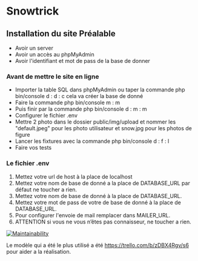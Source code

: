 # Snowtrick
## Installation du site Préalable 
* Avoir un server 
* Avoir un accès au phpMyAdmin 
* Avoir l'identifiant et mot de pass de la base de donner

### Avant de mettre le site en ligne 
* Importer la table SQL dans phpMyAdmin ou taper la commande php bin/console d : d : c cela va créer la base de donné
* Faire la commande php bin/console m : m
* Puis finir par la commande php bin/console d : m : m
* Configurer le fichier .env
* Mettre 2 photo dans le dossier public/img/upload et nommer les "default.jpeg" pour les photo utilisateur et snow.jpg pour les photos de figure
* Lancer les fixtures avec la commande php bin/console d : f : l 
* Faire vos tests

### Le fichier .env
1. Mettez votre url de host à la place de localhost
2. Mettez votre nom de base de donné a la place de DATABASE_URL par défaut ne toucher a rien. 
3. Mettez votre nom de base de donné à la place de DATABASE_URL. 
4. Mettez votre mot de pass de votre de base de donné à la place de DATABASE_URL. 
5. Pour configurer l'envoie de mail remplacer dans MAILER_URL. 
6. ATTENTION si vous ne vous n’êtes pas connaisseur, ne toucher a rien.

[![Maintainability](https://api.codeclimate.com/v1/badges/70ae098e35c31eaae3d1/maintainability)](https://codeclimate.com/github/Monsieur76/S6/maintainability)

Le modèle qui a été le plus utilisé a été https://trello.com/b/zDBX4Rgv/s6 pour aider a la réalisation.
